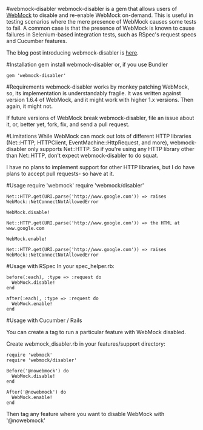 #webmock-disabler
webmock-disabler is a gem that allows users of [WebMock](https://github.com/bblimke/webmock) to disable and re-enable WebMock on-demand. This is useful in testing scenarios where the mere presence of WebMock causes some tests to fail. A common case is that the presence of WebMock is known to cause failures in Selenium-based integration tests, such as RSpec's request specs and Cucumber features.

The blog post introducing webmock-disabler is [here](https://pivotallabs.com/users/danny/blog/articles/1743-making-webmock-selenium-and-webdriver-play-nicely).

#Installation
    gem install webmock-disabler
or, if you use Bundler

    gem 'webmock-disabler'
    
#Requirements
webmock-disabler works by monkey patching WebMock, so, its implementation is understandably fragile.  It was written against version 1.6.4 of WebMock, and it might work with higher 1.x versions.  Then again, it might not.  

If future versions of WebMock break webmock-disabler, file an issue about it, or, better yet, fork, fix, and send a pull request.

#Limitations
While WebMock can mock out lots of different HTTP libraries (Net::HTTP, HTTPClient, EventMachine::HttpRequest, and more), webmock-disabler only supports Net::HTTP.  So if you're using any HTTP library other than Net::HTTP, don't expect webmock-disabler to do squat.

I have no plans to implement support for other HTTP libraries, but I do have plans to accept pull requests- so have at it.

#Usage
    require 'webmock'
    require 'webmock/disabler'

    Net::HTTP.get(URI.parse('http://www.google.com')) => raises WebMock::NetConnectNotAllowedError

    WebMock.disable!

    Net::HTTP.get(URI.parse('http://www.google.com')) => the HTML at www.google.com

    WebMock.enable!

    Net::HTTP.get(URI.parse('http://www.google.com')) => raises WebMock::NetConnectNotAllowedError
    
#Usage with RSpec
In your spec_helper.rb:

    before(:each), :type => :request do
      WebMock.disable!
    end

    after(:each), :type => :request do
      WebMock.enable!
    end

#Usage with Cucumber / Rails

You can create a tag to run a particular feature with WebMock disabled.

Create webmock_disabler.rb in your features/support directory:

    require 'webmock'
    require 'webmock/disabler'

    Before('@nowebmock') do
      WebMock.disable!
    end

    After('@nowebmock') do
      WebMock.enable!
    end

Then tag any feature where you want to disable WebMock with '@nowebmock'